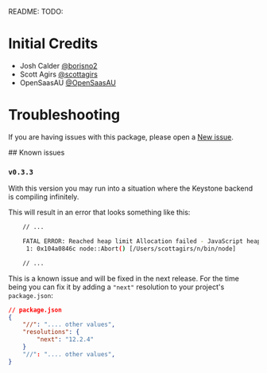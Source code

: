 README: TODO:

# Initial Credits

- Josh Calder [@borisno2](https://github.com/borisno2)
- Scott Agirs [@scottagirs](https://twitter.com/scottagirs)
- OpenSaasAU [@OpenSaasAU](https://github.com/OpenSaasAU)

# Troubleshooting

If you are having issues with this package, please open a [New issue](https://github.com/ijsto/keystone-plugins/issues/new).

## Known issues

### `v0.3.3`

With this version you may run into a situation where the Keystone backend is compiling infinitely.

This will result in an error that looks something like this:

```bash
    // ...

    FATAL ERROR: Reached heap limit Allocation failed - JavaScript heap out of memory
     1: 0x104a0846c node::Abort() [/Users/scottagirs/n/bin/node]

    // ...
```

This is a known issue and will be fixed in the next release. For the time being you can fix it by adding a `"next"` resolution to your project's `package.json`:

```json
// package.json
{
    "//": ".... other values",
    "resolutions": {
        "next": "12.2.4"
    }
    "//": ".... other values",
}
```
